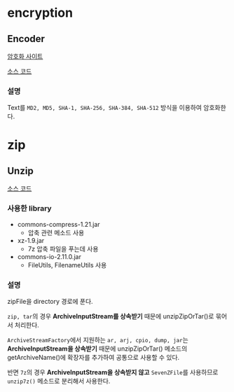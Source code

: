 # encryption

## Encoder

[암호화 사이트](https://coding.tools/kr/sha256)

[소스 코드](https://github.com/mike-urssu/sample-codes/blob/develop/utils/src/encryption/Encoder.java)

### 설명

Text를 `MD2, MD5, SHA-1, SHA-256, SHA-384, SHA-512` 방식을 이용하여 암호화한다.

# zip

## Unzip

[소스 코드](https://github.com/mike-urssu/sample-codes/blob/main/utils/src/zip/Unzip.java)

### 사용한 library

- commons-compress-1.21.jar
  - 압축 관련 메소드 사용
- xz-1.9.jar
  - 7z 압축 파일을 푸는데 사용
- commons-io-2.11.0.jar
  - FileUtils, FilenameUtils 사용

### 설명

zipFile을 directory 경로에 푼다.

`zip, tar`의 경우 **ArchiveInputStream를 상속받기** 때문에 unzipZipOrTar()로 묶어서 처리한다.

`ArchiveStreamFactory`에서 지원하는 `ar, arj, cpio, dump, jar`는 **ArchiveInputStream을 상속받기** 때문에 unzipZipOrTar() 메소드의 getArchiveName()에 확장자를 추가하여 공통으로 사용할 수 있다.

반면 `7z`의 경우 **ArchiveInputStream을 상속받지 않고** `SevenZFile`를 사용하므로 `unzip7z()` 메소드로 분리해서 사용한다.
